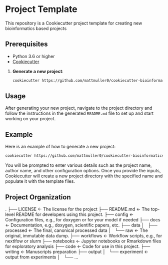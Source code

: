 # Project Template

This repository is a Cookiecutter project template for creating new bioinformatics based projects

## Prerequisites

- Python 3.6 or higher
- [Cookiecutter](https://cookiecutter.readthedocs.io/en/latest/installation.html)

1. **Generate a new project**:
   ```sh
   cookiecutter https://github.com/mattmuller0/cookiecutter-bioinformatics
   ```

## Usage

After generating your new project, navigate to the project directory and follow the instructions in the generated `README.md` file to set up and start working on your project.

## Example

Here is an example of how to generate a new project:

```sh
cookiecutter https://github.com/mattmuller0/cookiecutter-bioinformatics
```

You will be prompted to enter various details such as the project name, author name, and other configuration options. 
Once you provide the inputs, Cookiecutter will create a new project directory with the specified name and populate it with the template files.

## Project Organization

.
├── LICENSE             <- The license for the project
├── README.md           <- The top-level README for developers using this project.
├── config              <- Configuration files, e.g., for doxygen or for your model if needed
├── docs                <- Documentation, e.g., doxygen, scientific papers, etc.
├── data
│   ├── processed       <- The final, canonical processed data
│   └── raw             <- The original, immutable data dump.
├── workflows           <- Workflow scripts, e.g., for nextlfow or slurm
├── notebooks           <- Jupyter notebooks or Rmarkdown files for exploratory analysis
├── code                <- Code for use in this project.
├── writing             <- Manuscripts preparation
├── output
│   └── experiment      <- output from experiments
│   └── ...
